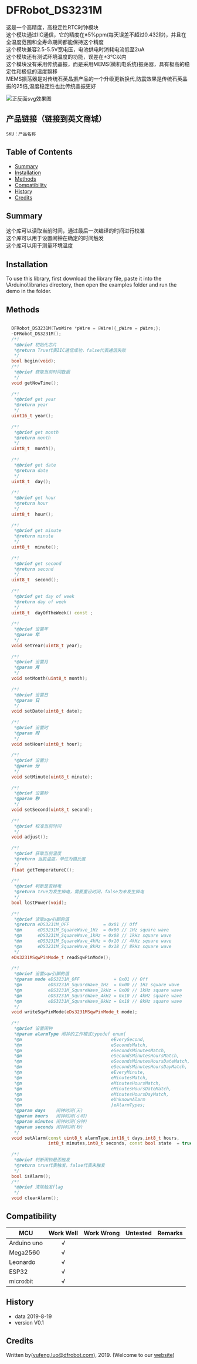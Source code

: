 # DFRobot_DS3231M
这是一个高精度，高稳定性RTC时钟模块<br>
这个模块通过IIC通信，它的精度在±5%ppm(每天误差不超过0.432秒)，并且在全温度范围和全寿命期间都能保持这个精度<br>
这个模块兼容2.5-5.5V宽电压，电池供电时消耗电流低至2uA<br>
这个模块还有测试环境温度的功能，误差在±3℃以内<br>
这个模块没有采用传统晶振，而是采用MEMS(微机电系统)振荡器，具有极高的稳定性和极低的温度飘移<br>
MEMS振荡器是对传统石英晶振产品的一个升级更新换代,防震效果是传统石英晶振的25倍,温度稳定性也比传统晶振更好<br>


![正反面svg效果图](https://github.com/ouki-wang/DFRobot_Sensor/raw/master/resources/images/SEN0245svg1.png)


## 产品链接（链接到英文商城）
    SKU：产品名称
   
## Table of Contents

* [Summary](#summary)
* [Installation](#installation)
* [Methods](#methods)
* [Compatibility](#compatibility)
* [History](#history)
* [Credits](#credits)

## Summary

这个库可以读取当前时间，通过最后一次编译的时间进行校准<br>
这个库可以用于设置闹钟在确定的时间触发<br>
这个库可以用于测量环境温度<br>

## Installation

To use this library, first download the library file, paste it into the \Arduino\libraries directory, then open the examples folder and run the demo in the folder.

## Methods

```C++

  DFRobot_DS3231M(TwoWire *pWire = &Wire){_pWire = pWire;};
  ~DFRobot_DS3231M();
  /*!
   *@brief 初始化芯片
   *@return True代表IIC通信成功，false代表通信失败
   */
  bool begin(void);
  /*!
   *@brief 获取当前时间数据
   */
  void getNowTime();
  
  /*!
   *@brief get year
   *@return year
   */
  uint16_t year();
  
  /*!
   *@brief get month
   *@return month
   */
  uint8_t  month();
  
  /*!
   *@brief get date
   *@return date
   */
  uint8_t  day();
  
  /*!
   *@brief get hour
   *@return hour
   */
  uint8_t  hour();
  
  /*!
   *@brief get minute
   *@return minute
   */
  uint8_t  minute();
  
  /*!
   *@brief get second
   *@return second
   */
  uint8_t  second();
  
  /*!
   *@brief get day of week
   *@return day of week
   */
  uint8_t  dayOfTheWeek() const ;
  
  /*!
   *@brief 设置年
   *@param 年
   */
  void setYear(uint8_t year);
  
  /*!
   *@brief 设置月
   *@param 月
   */
  void setMonth(uint8_t month);
  
  /*!
   *@brief 设置日
   *@param 日
   */
  void setDate(uint8_t date);
  
  /*!
   *@brief 设置时
   *@param 时
   */
  void setHour(uint8_t hour);
  
  /*!
   *@brief 设置分
   *@param 分
   */
  void setMinute(uint8_t minute);
  
  /*!
   *@brief 设置秒
   *@param 秒
   */
  void setSecond(uint8_t second);
  
  /*!
   *@brief 校准当前时间
   */
  void adjust();
  
  /*!
   *@brief 获取当前温度
   *@return 当前温度，单位为摄氏度
   */
  float getTemperatureC();
  
  /*!
   *@brief 判断是否掉电
   *@return true为发生掉电，需要重设时间，false为未发生掉电
   */
  bool lostPower(void);
  
  /*!
   *@brief 读取sqw引脚的值
   *@return eDS3231M_OFF             = 0x01 // Off
   *@n      eDS3231M_SquareWave_1Hz  = 0x00 // 1Hz square wave
   *@n      eDS3231M_SquareWave_1kHz = 0x08 // 1kHz square wave
   *@n      eDS3231M_SquareWave_4kHz = 0x10 // 4kHz square wave
   *@n      eDS3231M_SquareWave_8kHz = 0x18 // 8kHz square wave
   */
  eDs3231MSqwPinMode_t readSqwPinMode();
  
  /*!
   *@brief 设置sqw引脚的值
   *@param mode eDS3231M_OFF             = 0x01 // Off
   *@n          eDS3231M_SquareWave_1Hz  = 0x00 // 1Hz square wave
   *@n          eDS3231M_SquareWave_1kHz = 0x08 // 1kHz square wave
   *@n          eDS3231M_SquareWave_4kHz = 0x10 // 4kHz square wave
   *@n          eDS3231M_SquareWave_8kHz = 0x18 // 8kHz square wave
   */
  void writeSqwPinMode(eDs3231MSqwPinMode_t mode);
  
  /*!
   *@brief 设置闹钟
   *@param alarmType 闹钟的工作模式typedef enum{
   *@n                                  eEverySecond,                         //每秒触发一次
   *@n                                  eSecondsMatch,                        //每分钟触发一次
   *@n                                  eSecondsMinutesMatch,                 //每小时触发一次
   *@n                                  eSecondsMinutesHoursMatch,            //每天触发一次
   *@n                                  eSecondsMinutesHoursDateMatch,        //每月触发一次
   *@n                                  eSecondsMinutesHoursDayMatch,         //每周触发一次//Alarm1
   *@n                                  eEveryMinute,                         //每分钟触发一次
   *@n                                  eMinutesMatch,                        //每小时触发一次
   *@n                                  eMinutesHoursMatch,                   //每天触发一次
   *@n                                  eMinutesHoursDateMatch,               //每月触发一次
   *@n                                  eMinutesHoursDayMatch,                //每周触发一次//Alarm2
   *@n                                  eUnknownAlarm
   *@n                                  }eAlarmTypes;
   *@param days    闹钟时间(天)
   *@param hours   闹钟时间(小时)
   *@param minutes 闹钟时间(分钟)
   *@param seconds 闹钟时间(秒)
   */
  void setAlarm(const uint8_t alarmType,int16_t days,int8_t hours,
                int8_t minutes,int8_t seconds, const bool state  = true);
  
  /*!
   *@brief 判断闹钟是否触发
   *@return true代表触发，false代表未触发
   */
  bool isAlarm();
  /*!
   *@brief 清除触发flag
   */
  void clearAlarm();
```

## Compatibility

MCU                | Work Well    | Work Wrong   | Untested    | Remarks
------------------ | :----------: | :----------: | :---------: | -----
Arduino uno        |      √       |              |             | 
Mega2560        |      √       |              |             | 
Leonardo        |      √       |              |             | 
ESP32        |      √       |              |             | 
micro:bit        |      √       |              |             | 


## History

- data 2019-8-19
- version V0.1


## Credits

Written by(yufeng.luo@dfrobot.com), 2019. (Welcome to our [website](https://www.dfrobot.com/))





